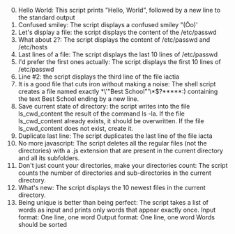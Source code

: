 0. Hello World: This script prints "Hello, World", followed by a new line to the standard output
1. Confused smiley: The script displays a confused smiley "(Ôo)'
2. Let's display a file: the script displays the content of the /etc/passwd
3. What about 2?: The script displays the content of /etc/passwd and /etc/hosts
4. Last lines of a file: The script displays the last 10 lines of /etc/passwd
5. I'd prefer the first ones actually: The script displays the first 10 lines of /etc/passwd
6. Line #2: the script displays the third line of the file iactia
7. It is a good file that cuts iron without making a noise: The shell script creates a file named exactly \*\\'"Best School"\'\\*$\?\*\*\*\*\*:) containing the text Best School ending by a new line.
8. Save current state of directory: the script writes into the file ls_cwd_content the result of the command ls -la. If the file ls_cwd_content already exists, it should be overwritten. If the file ls_cwd_content does not exist, create it.
9. Duplicate last line: The script duplicates the last line of the file iacta
10. No more javascript: The script deletes all the regular files (not the directories) with a .js extension that are present in the current directory and all its subfolders.
11. Don't just count your directories, make your directories count: The script counts the number of directories and sub-directories in the current directory.
12. What's new: The script displays the 10 newest files in the current directory.
13. Being unique is better than being perfect: The script takes a list of words as input and prints only words that appear exactly once.
Input format: One line, one word
Output format: One line, one word
Words should be sorted
